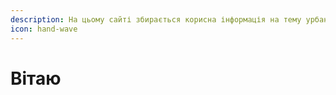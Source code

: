 ```yaml
---
description: На цьому сайті збирається корисна інформація на тему урбаністики
icon: hand-wave
---
```


# Вітаю

